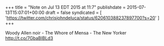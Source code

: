 +++
title = "Note on Jul 13 EDT 2015 at 11:7"
publishdate = 2015-07-13T15:07:01+00:00
draft = false
syndicated = [ 'https://twitter.com/chrisjohndeluca/status/620610388237897700?s=20' ]
+++

Woody Allen noir - The Whore of Mensa - The New Yorker http://t.co/7GbaBIBLd3

